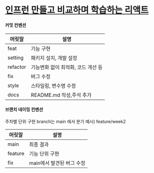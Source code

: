 # [인프런 만들고 비교하며 학습하는 리액트](https://www.inflearn.com/course/%EB%A7%8C%EB%93%A4%EB%A9%B4%EC%84%9C-%ED%95%99%EC%8A%B5%ED%95%98%EB%8A%94-%EB%A6%AC%EC%95%A1%ED%8A%B8)

#### 커밋 컨벤션

| 머릿말   | 설명                               |
| -------- | ---------------------------------- |
| feat     | 기능 구현                          |
| setting  | 패키지 설치, 개발 설정             |
| refactor | 기능변화 없이 최적화, 코드 개선 등 |
| fix      | 버그 수정                          |
| style    | 스타일링, 변수명 수정              |
| docs     | README.md 작성,주석 추가           |

#### 브랜치 네이밍 컨벤션

주차별 단위 구현
branch는 main 에서 분기
예시) feature/week2

| 머릿말  | 설명                      |
| ------- | ------------------------- |
| main    | 최종 결과                 |
| feature | 기능 단위 구현            |
| fix     | main에서 발견된 버그 수정 |
